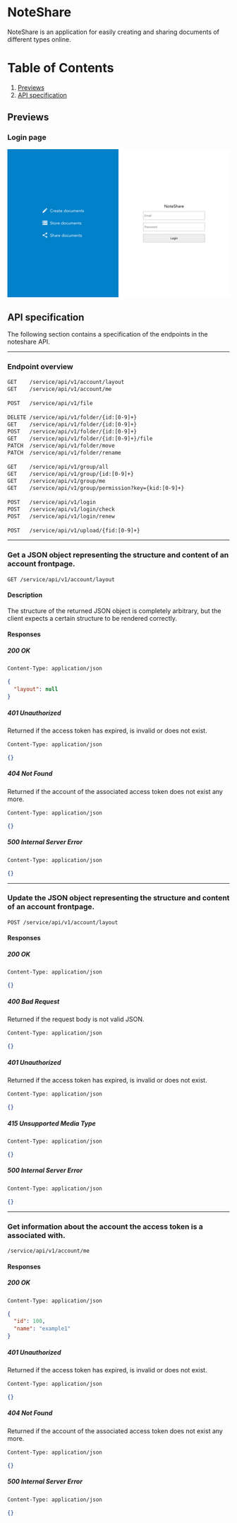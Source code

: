# NoteShare

NoteShare is an application for easily creating and sharing documents of different types online.

# Table of Contents

1. [Previews](#previews)
2. [API specification](#api-specification)

## Previews

### Login page
![Login Page](assets/github/login-page.png)

## API specification

The following section contains a specification of the endpoints in the noteshare API.

---

### Endpoint overview

```http
GET    /service/api/v1/account/layout
GET    /service/api/v1/account/me

POST   /service/api/v1/file

DELETE /service/api/v1/folder/{id:[0-9]+}
GET    /service/api/v1/folder/{id:[0-9]+}
POST   /service/api/v1/folder/{id:[0-9]+}
GET    /service/api/v1/folder/{id:[0-9]+}/file
PATCH  /service/api/v1/folder/move
PATCH  /service/api/v1/folder/rename

GET    /service/api/v1/group/all
GET    /service/api/v1/group/{id:[0-9]+}
GET    /service/api/v1/group/me
GET    /service/api/v1/group/permission?key={kid:[0-9]+}

POST   /service/api/v1/login
POST   /service/api/v1/login/check
POST   /service/api/v1/login/renew

POST   /service/api/v1/upload/{fid:[0-9]+}
```

---

### Get a JSON object representing the structure and content of an account frontpage.

```http
GET /service/api/v1/account/layout
```

#### Description
The structure of the returned JSON object is completely arbitrary, but the client expects a certain structure to be rendered correctly.

#### Responses

##### 200 OK

```http
Content-Type: application/json
```

```json
{
  "layout": null
}
```

##### 401 Unauthorized

Returned if the access token has expired, is invalid or does not exist.

```http
Content-Type: application/json
```

```json
{}
```

##### 404 Not Found

Returned if the account of the associated access token does not exist any more.

```http
Content-Type: application/json
```

```json
{}
```

##### 500 Internal Server Error

```http
Content-Type: application/json
```

```json
{}
```

---

### Update the JSON object representing the structure and content of an account frontpage.

```http
POST /service/api/v1/account/layout
```

#### Responses

##### 200 OK

```http
Content-Type: application/json
```

```json
{}
```

##### 400 Bad Request

Returned if the request body is not valid JSON.

```http
Content-Type: application/json
```

```json
{}
```

##### 401 Unauthorized

Returned if the access token has expired, is invalid or does not exist.

```http
Content-Type: application/json
```

```json
{}
```

##### 415 Unsupported Media Type

```http
Content-Type: application/json
```

```json
{}
```

##### 500 Internal Server Error

```http
Content-Type: application/json
```

```json
{}
```

---

### Get information about the account the access token is a associated with.

```http
/service/api/v1/account/me
```

#### Responses

##### 200 OK

```http
Content-Type: application/json
```

```json
{
  "id": 100,
  "name": "example1"
}
```

##### 401 Unauthorized

Returned if the access token has expired, is invalid or does not exist.

```http
Content-Type: application/json
```

```json
{}
```

##### 404 Not Found

Returned if the account of the associated access token does not exist any more.

```http
Content-Type: application/json
```

```json
{}
```

##### 500 Internal Server Error

```http
Content-Type: application/json
```

```json
{}
```